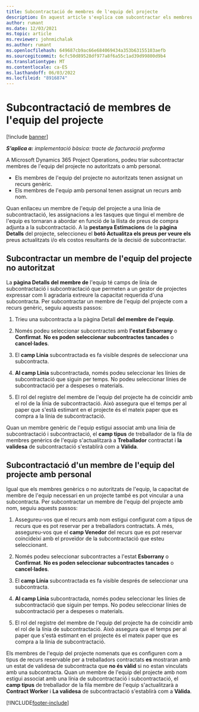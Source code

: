 ```yaml
---
title: Subcontractació de membres de l'equip del projecte
description: En aquest article s'explica com subcontractar els membres de l'equip del projecte a Microsoft Dynamics 365 Project Operations.
author: rumant
ms.date: 12/03/2021
ms.topic: article
ms.reviewer: johnmichalak
ms.author: rumant
ms.openlocfilehash: 649687cb9ac66e684069434a353b63155103aefb
ms.sourcegitcommit: 6cfc50d89528df977a8f6a55c1ad39d99800d9b4
ms.translationtype: MT
ms.contentlocale: ca-ES
ms.lasthandoff: 06/03/2022
ms.locfileid: "8916874"
---
```

# <a name="subcontracting-project-team-members"></a>Subcontractació de membres de l'equip del projecte

[!include [banner](../../includes/dataverse-preview.md)]

_**S'aplica a:** implementació bàsica: tracte de facturació proforma_

A Microsoft Dynamics 365 Project Operations, podeu triar subcontractar membres de l'equip del projecte no autoritzats o amb personal.

- Els membres de l'equip del projecte no autoritzats tenen assignat un recurs genèric.
- Els membres de l'equip amb personal tenen assignat un recurs amb nom.

Quan enllaceu un membre de l'equip del projecte a una línia de subcontractació, les assignacions a les tasques que tingui el membre de l'equip es tornaran a abordar en funció de la llista de preus de compra adjunta a la subcontractació.  A la **pestanya Estimacions** de la **pàgina Detalls** del projecte, seleccioneu el **botó Actualitza els preus per veure els** preus actualitzats i/o els costos resultants de la decisió de subcontractar. 

## <a name="subcontracting-an-unstaffed-project-team-member"></a>Subcontractar un membre de l'equip del projecte no autoritzat
La **pàgina Detalls del membre de** l'equip té camps de línia de subcontractació i subcontractació que permeten a un gestor de projectes expressar com li agradaria extreure la capacitat requerida d'una subcontracta. Per subcontractar un membre de l'equip del projecte com a recurs genèric, seguiu aquests passos:

1.  Trieu una subcontracta a la pàgina Detall **del membre de l'equip**.

2.  Només podeu seleccionar subcontractes amb **l'estat Esborrany** o **Confirmat**. **No es poden seleccionar subcontractes tancades** o **cancel·lades**. 

3.  El **camp Línia** subcontractada es fa visible després de seleccionar una subcontracta.

4.  **Al camp Línia** subcontractada, només podeu seleccionar les línies de subcontractació que siguin per temps. No podeu seleccionar línies de subcontractació per a despeses o materials.

5.  El rol del registre del membre de l'equip del projecte ha de coincidir amb el rol de la línia de subcontractació. Això assegura que el temps per al paper que s'està estimant en el projecte és el mateix paper que es compra a la línia de subcontractació. 

Quan un membre genèric de l'equip estigui associat amb una línia de subcontractació i subcontractació, el **camp tipus** de treballador de la fila de membres genèrics de l'equip s'actualitzarà a **Treballador** contractat i **la validesa** de subcontractació s'establirà com a **Vàlida**.

## <a name="subcontracting-a-staffed-project-team-member"></a>Subcontractació d'un membre de l'equip del projecte amb personal
Igual que els membres genèrics o no autoritzats de l'equip, la capacitat de membre de l'equip necessari en un projecte també es pot vincular a una subcontracta. Per subcontractar un membre de l'equip del projecte amb nom, seguiu aquests passos:

1.  Assegureu-vos que el recurs amb nom estigui configurat com a tipus de recurs que es pot reservar per a treballadors contractats. A més, assegureu-vos que el **camp Venedor** del recurs que es pot reservar coincideixi amb el proveïdor de la subcontractació que esteu seleccionant. 

2.  Només podeu seleccionar subcontractes a l'estat **Esborrany** o **Confirmat**. **No es poden seleccionar subcontractes tancades** o **cancel·lades**. 

3.  El **camp Línia** subcontractada es fa visible després de seleccionar una subcontracta.

4.  **Al camp Línia** subcontractada, només podeu seleccionar les línies de subcontractació que siguin per temps. No podeu seleccionar línies de subcontractació per a despeses o materials.

5.  El rol del registre del membre de l'equip del projecte ha de coincidir amb el rol de la línia de subcontractació. Això assegura que el temps per al paper que s'està estimant en el projecte és el mateix paper que es compra a la línia de subcontractació. 

Els membres de l'equip del projecte nomenats que es configuren com a tipus de recurs reservable per a treballadors contractats **es** mostraran amb un estat de validesa de subcontracta que **no és vàlid** si no estan vinculats amb una subcontracta. Quan un membre de l'equip del projecte amb nom estigui associat amb una línia de subcontractació i subcontractació, el **camp tipus** de treballador de la fila membre de l'equip s'actualitzarà a **Contract Worker** i **La validesa** de subcontractació s'establirà com a **Vàlida**.

[!INCLUDE[footer-include](../../includes/footer-banner.md)]
